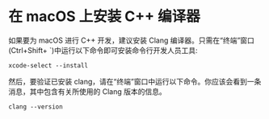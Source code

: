 <h1 data-loc-id="walkthough.mac.install.compiler">在 macOS 上安装 C++ 编译器</h1>
<p data-loc-id="walkthough.mac.text1">如果要为 macOS 进行 C++ 开发，建议安装 Clang 编译器。只需在“终端”窗口(Ctrl+Shift+ `)中运行以下命令即可安装命令行开发人员工具:</p>
<pre><code class="lang-bash">xcode-select --install</code></pre>
<p data-loc-id="walkthough.mac.text2">然后，要验证已安装 clang，请在“终端”窗口中运行以下命令。你应该会看到一条消息，其中包含有关所使用的 Clang 版本的信息。</p>
<pre><code class="lang-bash">clang --version</code></pre>
